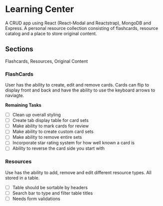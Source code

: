 # Learning Center
A CRUD app using React (React-Modal and Reactstrap), MongoDB and Express.
A personal resource collection consisting of flashcards, resource catalog and a place to store original content.

## Sections
Flashcards, Resources, Original Content

### FlashCards
 User has the ability to create, edit and remove cards. Cards can flip to display front and back and have the ability to use the keyboard arrows to naviagte.

**Remaining Tasks**

- [ ] Clean up overall styling
- [ ] Create tab display table for card sets
- [ ] Make ability to mark cards for review
- [ ] Make ability to create custom card sets
- [ ] Make ability to remove entire sets
- [ ] Incorporate star rating system for how well known a card is
- [ ] Ability to reverse the card side you start with

### Resources
Use has the ability to add, remove and edit different resource types. All stored in a table.

- [ ] Table should be sortable by headers
- [ ] Search bar to type and filter table titles
- [ ] Needs form validations